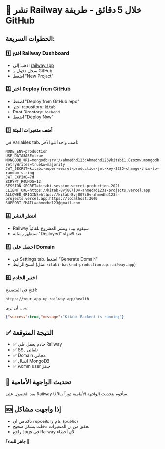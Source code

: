 # 🚀 نشر Railway خلال 5 دقائق - طريقة GitHub

## الخطوات السريعة:

### 1️⃣ افتح Railway Dashboard
- اذهب إلى [railway.app](https://railway.app)
- سجل دخول بـ GitHub
- اضغط "New Project"

### 2️⃣ اختر Deploy from GitHub
- اضغط "Deploy from GitHub repo"
- اختر repository: `kitab`
- Root Directory: `backend`
- اضغط "Deploy Now"

### 3️⃣ أضف متغيرات البيئة
في Variables tab، أضف واحداً تلو الآخر:

```
NODE_ENV=production
USE_DATABASE=true
MONGODB_URI=mongodb+srv://ahmedhd123:Ahmedhd123@kitabi1.8zozmw.mongodb.net/kitabi?retryWrites=true&w=majority
JWT_SECRET=kitabi-super-secret-production-jwt-key-2025-change-this-to-random-string
JWT_EXPIRE=7d
BCRYPT_ROUNDS=12
SESSION_SECRET=kitabi-session-secret-production-2025
CLIENT_URL=https://kitab-8vj807i0v-ahmedhd123s-projects.vercel.app
ALLOWED_ORIGINS=https://kitab-8vj807i0v-ahmedhd123s-projects.vercel.app,https://localhost:3000
SUPPORT_EMAIL=ahmedhd123@gmail.com
```

### 4️⃣ انتظر النشر
- Railway سيقوم ببناء ونشر المشروع تلقائياً
- ستظهر رسالة "Deployed" عند الانتهاء

### 5️⃣ احصل على Domain
- في Settings tab، اضغط "Generate Domain"
- انسخ الرابط (مثل: `kitabi-backend-production.up.railway.app`)

### 6️⃣ اختبر الخادم
افتح في المتصفح:
```
https://your-app.up.railway.app/health
```

يجب أن ترى:
```json
{"success":true,"message":"Kitabi Backend is running"}
```

## ✅ النتيجة المتوقعة
- ✅ خادم يعمل على Railway
- ✅ SSL تلقائي
- ✅ Domain مجاني
- ✅ اتصال MongoDB
- ✅ Admin user جاهز

## 🔧 تحديث الواجهة الأمامية
بعد الحصول على Railway URL، سأقوم بتحديث الواجهة الأمامية فوراً.

## 🆘 إذا واجهت مشاكل
- تأكد من أن repository عام (public)
- تحقق من أن المتغيرات أُدخلت بشكل صحيح
- راجع Logs في Railway لأي أخطاء

**جاهز للبدء؟** 🚀

